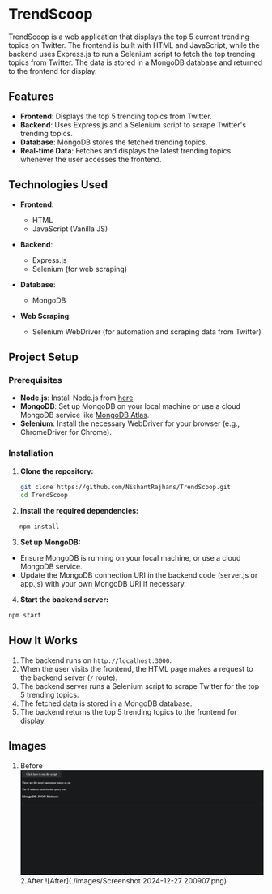 # TrendScoop

TrendScoop is a web application that displays the top 5 current trending topics on Twitter. The frontend is built with HTML and JavaScript, while the backend uses Express.js to run a Selenium script to fetch the top trending topics from Twitter. The data is stored in a MongoDB database and returned to the frontend for display.

## Features

- **Frontend**: Displays the top 5 trending topics from Twitter.
- **Backend**: Uses Express.js and a Selenium script to scrape Twitter's trending topics.
- **Database**: MongoDB stores the fetched trending topics.
- **Real-time Data**: Fetches and displays the latest trending topics whenever the user accesses the frontend.

## Technologies Used

- **Frontend**: 
  - HTML
  - JavaScript (Vanilla JS)
  
- **Backend**: 
  - Express.js
  - Selenium (for web scraping)
  
- **Database**: 
  - MongoDB
  
- **Web Scraping**: 
  - Selenium WebDriver (for automation and scraping data from Twitter)

## Project Setup

### Prerequisites

- **Node.js**: Install Node.js from [here](https://nodejs.org/).
- **MongoDB**: Set up MongoDB on your local machine or use a cloud MongoDB service like [MongoDB Atlas](https://www.mongodb.com/cloud/atlas).
- **Selenium**: Install the necessary WebDriver for your browser (e.g., ChromeDriver for Chrome).

### Installation

1. **Clone the repository:**

   ```bash
   git clone https://github.com/NishantRajhans/TrendScoop.git
   cd TrendScoop
2. **Install the required dependencies:**
```bash
   npm install
```
3. **Set up MongoDB:**
- Ensure MongoDB is running on your local machine, or use a cloud MongoDB service.
- Update the MongoDB connection URI in the backend code (server.js or app.js) with your own MongoDB URI if necessary.
4. **Start the backend server:**
```bash
npm start
```
## How It Works
1. The backend runs on `http://localhost:3000`.
2. When the user visits the frontend, the HTML page makes a request to the backend server (`/` route).
3. The backend server runs a Selenium script to scrape Twitter for the top 5 trending topics.
4. The fetched data is stored in a MongoDB database.
5. The backend returns the top 5 trending topics to the frontend for display.
## Images ##
1. Before
  ![Before](./images/Screenshot%202024-12-27%20201237.png)
2.After
  ![After](./images/Screenshot 2024-12-27 200907.png)
